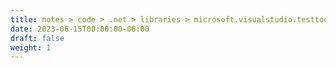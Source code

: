 ```yaml
---
title: notes > code > .net > libraries > microsoft.visualstudio.testtools
date: 2023-06-15T00:00:00-06:00
draft: false
weight: 1
---
```

